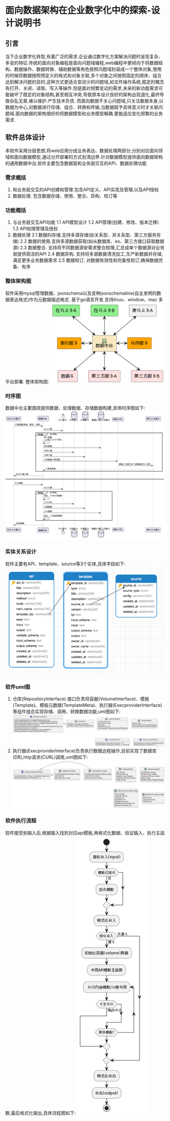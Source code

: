 # 面向数据架构在企业数字化中的探索-设计说明书
## 引言
当下企业数字化转型,有着广泛的需求.企业通过数字化方案解决问题时呈现复杂、多变的特征.传统的面向对象编程是面向问题域编程,web编程中更倾向于将数据结构、数据操作、数据转换、辅助数据等角色按照问题域封装成一个整体对象,使用的时候将数据按照预定义的格式和对象关联,多个对象之间按照固定的顺序、组合达到解决问题的目的.这种方式更适合变动少的问题域,如文件操作系统,稳定的概念有打开、关闭、读取、写入等操作.但是面对频繁变动的需求,未来的新功能需求可能破坏了既定的对象结构,甚至相互冲突,导致原本设计良好的架构出现退化,最终导致杂乱无章,难以维护.产生技术负债. 而面向数据不关心问题域,只关注数据本身,以数据为中心,对数据进行存储、组合、转换和传输,当数据赋予具体意义时才关联问题域.面向数据的架构很好的将数据模型和业务模型解耦.更能适应变化频繁的业务需求.
## 软件总体设计
本软件采用分层思想,将web应用分成业务表达、数据处理两部分,分别对应面向领域和面向数据模型,通过分开部署的方式划清边界.针对数据模型提供面向数据架构的通用数据中台,软件主要包含数据层和业务层交互的API、数据处理功能
### 需求概括
1. 和业务层交互的API创建和管理.包含API定义、API实现及管理,以及API授权
2. 数据处理. 包含数据存储、使用、整合、异构、校订等
### 功能概括
1. 与业务层交互API功能
    1.1 API模型设计
    1.2 API管理(创建、修改、版本迁移)
    1.3 API权限管理及授权
2. 数据处理
    2.1 数据的存储.支持多源存储(如关系型、非关系型、第三方服务存储)
    2.2 数据的使用.支持多源数据获取(如从数据库、es、第三方接口获取数据源)
    2.3 数据整合. 支持将不同数据源安需求整合梳理,汇总成单个数据源对业务层提供简洁的API
    2.4 数据异构. 支持将多源数据清洗加工,生产新数据并存储,满足更多业务数据需求
    2.5 数据校订. 对数据有效性和完备性校订,确保数据完备、有序
### 整体架构图
软件采用mysql管理数据、jsonschema以及变种jsonschemaline(自主发明的数据表达格式)作为元数据描述格式. 基于go语言开发.支持linux、window、mac 多平台部署.
整体架构图:
![架构图](./archimate.png)

### 时序图
数据中台主要围绕提供数据、处理数据、存储数据构建,具体时序图如下:
![时序图](./sequential.png)

### 实体关系设计
软件主要有API、template、source等3个实体,具体字段如下:
![实体关系图](./entity.png)

### 软件uml图
1. 仓库(RepositoryInterface) 接口负责将容器(VolumeInterface)、模板(Template)、模板元数据(TemplateMeta)、执行器(ExecproviderInterface)等组件组合实现存储、调用、转换数据功能,uml图如下:
![仓库接口uml图](./repository.png)
2. 执行器(ExecproviderInterface)负责执行数据远程操作,目前实现了数据库(DB),http请求(CURL)调用,uml图如下:
![执行器接口uml图](./providor.png)

### 软件执行流程
软件接受到输入后,根据输入找到对应api模板,再格式化数据、验证输入、执行主函数,最后格式化输出,具体流程图如下:
![执行流程图](./active.png)

